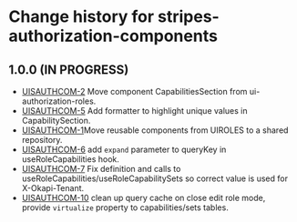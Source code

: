 # Change history for stripes-authorization-components

## 1.0.0 (IN PROGRESS)

* [UISAUTHCOM-2](https://folio-org.atlassian.net/browse/UISAUTHCOM-2) Move component CapabilitiesSection from ui-authorization-roles.
* [UISAUTHCOM-5](https://folio-org.atlassian.net/browse/UISAUTHCOM-5) Add formatter to highlight unique values in CapabilitySection.
* [UISAUTHCOM-1](https://folio-org.atlassian.net/browse/UISAUTHCOM-1)Move reusable components from UIROLES to a shared repository.
* [UISAUTHCOM-6](https://folio-org.atlassian.net/browse/UISAUTHCOM-6) add `expand` parameter to queryKey in useRoleCapabilities hook.
* [UISAUTHCOM-7](https://folio-org.atlassian.net/browse/UISAUTHCOM-7) Fix definition and calls to useRoleCapabilities/useRoleCapabilitySets so correct value is used for X-Okapi-Tenant.
* [UISAUTHCOM-10](https://folio-org.atlassian.net/browse/UISAUTHCOM-10) clean up query cache on close edit role mode, provide `virtualize` property to capabilities/sets tables. 
